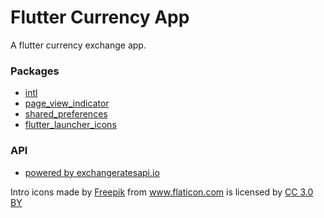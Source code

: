 # Flutter Currency App

A flutter currency exchange app.

### Packages
- [intl](https://pub.dartlang.org/packages/intl)
- [page_view_indicator](https://pub.dartlang.org/packages/page_view_indicator)
- [shared_preferences](https://pub.dartlang.org/packages/shared_preferences)
- [flutter_launcher_icons](https://pub.dartlang.org/packages/flutter_launcher_icons)


### API
 - [powered by exchangeratesapi.io](https://exchangeratesapi.io/)
 
Intro icons made by <a href="http://www.freepik.com" title="Freepik">Freepik</a> from <a href="https://www.flaticon.com/" title="Flaticon">www.flaticon.com</a> is licensed by <a href="http://creativecommons.org/licenses/by/3.0/" title="Creative Commons BY 3.0" target="_blank">CC 3.0 BY</a>